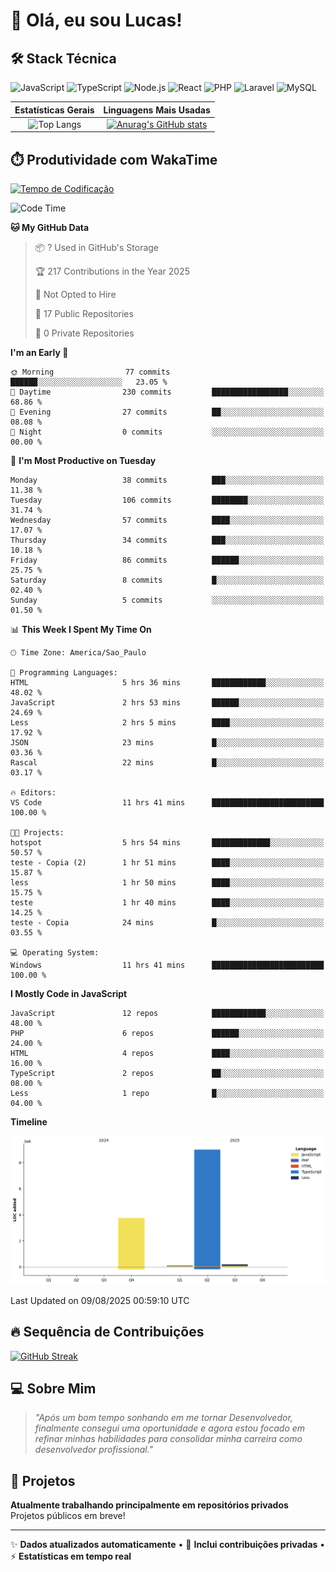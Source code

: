 # 👋 Olá, eu sou Lucas!

## 🛠️ Stack Técnica
![JavaScript](https://img.shields.io/badge/JavaScript-F7DF1E?style=flat&logo=javascript&logoColor=black)
![TypeScript](https://img.shields.io/badge/TypeScript-3178C6?style=flat&logo=typescript&logoColor=white)
![Node.js](https://img.shields.io/badge/Node.js-339933?style=flat&logo=node.js&logoColor=white)
![React](https://img.shields.io/badge/React-61DAFB?style=flat&logo=react&logoColor=black)
![PHP](https://img.shields.io/badge/PHP-777BB4?style=flat&logo=php&logoColor=white)
![Laravel](https://img.shields.io/badge/Laravel-FF2D20?style=flat&logo=laravel&logoColor=white)
![MySQL](https://img.shields.io/badge/MySQL-4479A1?style=flat&logo=mysql&logoColor=white)

| Estatísticas Gerais | Linguagens Mais Usadas |
| :-----------------: | :--------------------: |
| ![Top Langs](https://github-readme-stats-virid-mu-60.vercel.app/api/top-langs/?username=LucasdCandido2&layout=compact&count_private=true&theme=dracula&cont_lang=8) | [![Anurag's GitHub stats](https://github-readme-stats-virid-mu-60.vercel.app/api?username=LucasdCandido2&theme=dracula&count_private=true )](https://github.com/LucasdCandido2/github-readme-stats ) |


## ⏱️ Produtividade com WakaTime
[![Tempo de Codificação](https://wakatime.com/badge/user/64ed18b2-04c6-4329-b87f-8d59c59f5906.svg)](https://wakatime.com/@64ed18b2-04c6-4329-b87f-8d59c59f5906)

<!--START_SECTION:waka-->
![Code Time](http://img.shields.io/badge/Code%20Time-712%20hrs%208%20mins-blue)

**🐱 My GitHub Data** 

> 📦 ? Used in GitHub's Storage 
 > 
> 🏆 217 Contributions in the Year 2025
 > 
> 🚫 Not Opted to Hire
 > 
> 📜 17 Public Repositories 
 > 
> 🔑 0 Private Repositories 
 > 
**I'm an Early 🐤** 

```text
🌞 Morning                77 commits          ██████░░░░░░░░░░░░░░░░░░░   23.05 % 
🌆 Daytime                230 commits         █████████████████░░░░░░░░   68.86 % 
🌃 Evening                27 commits          ██░░░░░░░░░░░░░░░░░░░░░░░   08.08 % 
🌙 Night                  0 commits           ░░░░░░░░░░░░░░░░░░░░░░░░░   00.00 % 
```
📅 **I'm Most Productive on Tuesday** 

```text
Monday                   38 commits          ███░░░░░░░░░░░░░░░░░░░░░░   11.38 % 
Tuesday                  106 commits         ████████░░░░░░░░░░░░░░░░░   31.74 % 
Wednesday                57 commits          ████░░░░░░░░░░░░░░░░░░░░░   17.07 % 
Thursday                 34 commits          ███░░░░░░░░░░░░░░░░░░░░░░   10.18 % 
Friday                   86 commits          ██████░░░░░░░░░░░░░░░░░░░   25.75 % 
Saturday                 8 commits           █░░░░░░░░░░░░░░░░░░░░░░░░   02.40 % 
Sunday                   5 commits           ░░░░░░░░░░░░░░░░░░░░░░░░░   01.50 % 
```


📊 **This Week I Spent My Time On** 

```text
🕑︎ Time Zone: America/Sao_Paulo

💬 Programming Languages: 
HTML                     5 hrs 36 mins       ████████████░░░░░░░░░░░░░   48.02 % 
JavaScript               2 hrs 53 mins       ██████░░░░░░░░░░░░░░░░░░░   24.69 % 
Less                     2 hrs 5 mins        ████░░░░░░░░░░░░░░░░░░░░░   17.92 % 
JSON                     23 mins             █░░░░░░░░░░░░░░░░░░░░░░░░   03.36 % 
Rascal                   22 mins             █░░░░░░░░░░░░░░░░░░░░░░░░   03.17 % 

🔥 Editors: 
VS Code                  11 hrs 41 mins      █████████████████████████   100.00 % 

🐱‍💻 Projects: 
hotspot                  5 hrs 54 mins       █████████████░░░░░░░░░░░░   50.57 % 
teste - Copia (2)        1 hr 51 mins        ████░░░░░░░░░░░░░░░░░░░░░   15.87 % 
less                     1 hr 50 mins        ████░░░░░░░░░░░░░░░░░░░░░   15.75 % 
teste                    1 hr 40 mins        ████░░░░░░░░░░░░░░░░░░░░░   14.25 % 
teste - Copia            24 mins             █░░░░░░░░░░░░░░░░░░░░░░░░   03.55 % 

💻 Operating System: 
Windows                  11 hrs 41 mins      █████████████████████████   100.00 % 
```

**I Mostly Code in JavaScript** 

```text
JavaScript               12 repos            ████████████░░░░░░░░░░░░░   48.00 % 
PHP                      6 repos             ██████░░░░░░░░░░░░░░░░░░░   24.00 % 
HTML                     4 repos             ████░░░░░░░░░░░░░░░░░░░░░   16.00 % 
TypeScript               2 repos             ██░░░░░░░░░░░░░░░░░░░░░░░   08.00 % 
Less                     1 repo              █░░░░░░░░░░░░░░░░░░░░░░░░   04.00 % 
```



**Timeline**

![Lines of Code chart](https://raw.githubusercontent.com/LucasdCandido2/LucasdCandido2/main/assets/bar_graph.png)


 Last Updated on 09/08/2025 00:59:10 UTC
<!--END_SECTION:waka-->

## 🔥 Sequência de Contribuições
[![GitHub Streak](https://streak-stats.demolab.com/?user=LucasdCandido2&theme=dracula&hide_border=true&locale=pt_BR&date_format=j%2Fn%5B%2FY%5D)](https://git.io/streak-stats)

## 💻 Sobre Mim
> *"Após um bom tempo sonhando em me tornar Desenvolvedor, finalmente consegui uma oportunidade e agora estou focado em refinar minhas habilidades para consolidar minha carreira como desenvolvedor profissional."*

## 📂 Projetos
**Atualmente trabalhando principalmente em repositórios privados**  
Projetos públicos em breve!

---

✨ **Dados atualizados automaticamente** • 🚀 **Inclui contribuições privadas** • ⚡ **Estatísticas em tempo real**
